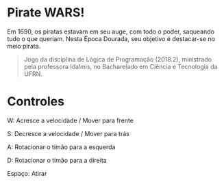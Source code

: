 # Pirate WARS!
Em 1690, os piratas estavam em seu auge, com todo o poder, saqueando tudo o que queriam. Nesta Época Dourada, seu objetivo é destacar-se no meio pirata.
> Jogo da disciplina de Lógica de Programação (2018.2), ministrado pela professora Idalmis, no Bacharelado em Ciência e Tecnologia da UFRN.

# Controles
W: Acresce a velocidade / Mover para frente

S: Decresce a velocidade / Mover para trás

A: Rotacionar o timão para a esquerda

D: Rotacionar o timão para a direita

Espaço: Atirar
